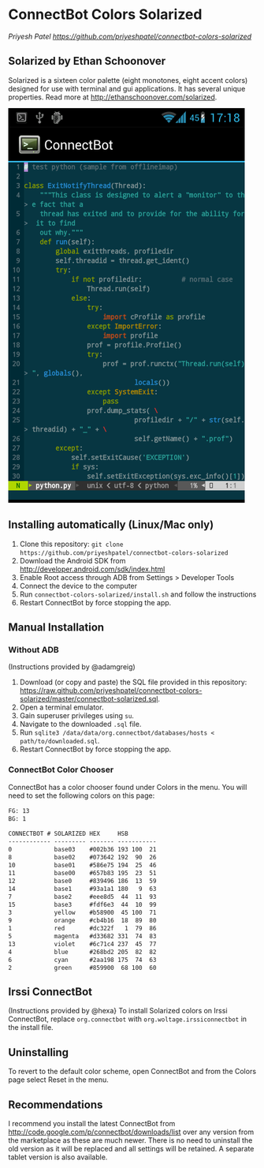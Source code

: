 # ConnectBot Colors Solarized
*Priyesh Patel*
*https://github.com/priyeshpatel/connectbot-colors-solarized*

## Solarized by Ethan Schoonover
Solarized is a sixteen color palette (eight monotones, eight accent colors)
designed for use with terminal and gui applications. It has several unique
properties. Read more at http://ethanschoonover.com/solarized.

![Solarized for ConnectBot](https://github.com/priyeshpatel/connectbot-colors-solarized/raw/master/connectbot-solarized.png)

## Installing automatically (Linux/Mac only)
  1. Clone this repository: `git clone
     https://github.com/priyeshpatel/connectbot-colors-solarized`
  2. Download the Android SDK from http://developer.android.com/sdk/index.html
  3. Enable Root access through ADB from Settings > Developer Tools
  4. Connect the device to the computer
  5. Run `connectbot-colors-solarized/install.sh` and follow the instructions
  6. Restart ConnectBot by force stopping the app.

## Manual Installation

### Without ADB 
(Instructions provided by @adamgreig)
  1. Download (or copy and paste) the SQL file provided in this repository:
     https://raw.github.com/priyeshpatel/connectbot-colors-solarized/master/connectbot-solarized.sql.
  2. Open a terminal emulator.
  3. Gain superuser privileges using `su`.
  4. Navigate to the downloaded `.sql` file.
  5. Run `sqlite3 /data/data/org.connectbot/databases/hosts <
     path/to/downloaded.sql`.
  6. Restart ConnectBot by force stopping the app.

### ConnectBot Color Chooser
ConnectBot has a color chooser found under Colors in the menu. You will need to
set the following colors on this page:
```
FG: 13
BG: 1
```
```
CONNECTBOT # SOLARIZED HEX     HSB
------------ --------- ------- -----------
0            base03    #002b36 193 100  21
8            base02    #073642 192  90  26
10           base01    #586e75 194  25  46
11           base00    #657b83 195  23  51
12           base0     #839496 186  13  59
14           base1     #93a1a1 180   9  63
7            base2     #eee8d5  44  11  93
15           base3     #fdf6e3  44  10  99
3            yellow    #b58900  45 100  71
9            orange    #cb4b16  18  89  80
1            red       #dc322f   1  79  86
5            magenta   #d33682 331  74  83
13           violet    #6c71c4 237  45  77
4            blue      #268bd2 205  82  82
6            cyan      #2aa198 175  74  63
2            green     #859900  68 100  60
```

## Irssi ConnectBot
(Instructions provided by @hexa}
To install Solarized colors on Irssi ConnectBot, replace `org.connectbot` with
`org.woltage.irssiconnectbot` in the install file.

## Uninstalling
To revert to the default color scheme, open ConnectBot and from the Colors page
select Reset in the menu.

## Recommendations
I recommend you install the latest ConnectBot from
http://code.google.com/p/connectbot/downloads/list over any version from the
marketplace as these are much newer. There is no need to uninstall the old
version as it will be replaced and all settings will be retained. A separate
tablet version is also available.
